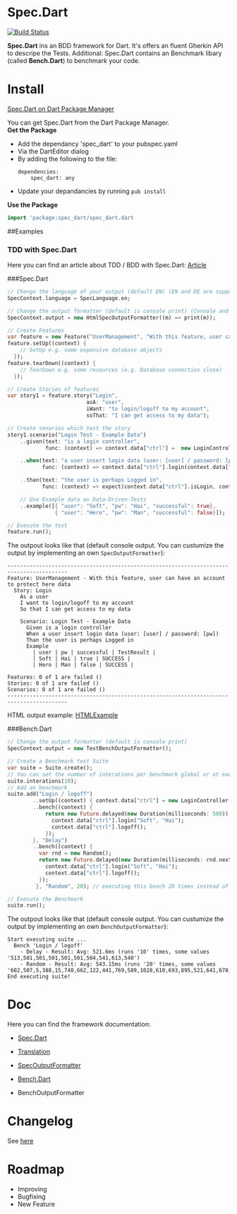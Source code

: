 Spec.Dart
=========

[![Build Status](https://drone.io/github.com/SoftHai/Spec.Dart/status.png)](https://drone.io/github.com/SoftHai/Spec.Dart/latest)

**Spec.Dart** ins an BDD framework for Dart. It's offers an fluent Gherkin API to descripe the Tests.
Additional: Spec.Dart contains an Benchmark libary (called **Bench.Dart**) to benchmark your code.

Install
=========
[Spec.Dart on Dart Package Manager](http://pub.dartlang.org/packages/spec_dart)

You can get Spec.Dart from the Dart Package Manager.<br/>
**Get the Package**
* Add the dependancy 'spec_dart' to your pubspec.yaml
 * Via the DartEditor dialog
 * By adding the following to the file:
   ```
   dependencies:
       spec_dart: any
   ```
* Update your depandancies by running `pub install`

**Use the Package**
```dart
import 'package:spec_dart/spec_dart.dart
```


##Examples

### TDD with Spec.Dart

Here you can find an article about TDD / BDD with Spec.Dart: [Article](/doc/Article_TDDExample.md)


###Spec.Dart

```dart
// Change the language of your output (default EN) (EN and DE are supported)
SpecContext.language = SpecLanguage.en;

// Change the output formatter (default is console print) (Console and HTML are supported)
SpecContext.output = new HtmlSpecOutputFormatter((m) => print(m));

// Create Features
var feature = new Feature("UserManagement", "With this feature, user can have an account to protect here data");
feature.setUp((context) {
    // SetUp e.g. some expensive database objects
  });
feature.tearDown((context) {
    // TearDown e.g. some resources (e.g. Database connection close)
  });

// Create Stories of features
var story1 = feature.story("Login",
                         asA: "user",
                         iWant: "to login/logoff to my account",
                         soThat: "I can get access to my data");

// Create senarios which test the story
story1.scenario("Login Test - Example Data")
    ..given(text: "is a login controller",
            func: (context) => context.data["ctrl"] =  new LoginController())

    ..when(text: "a user insert login data (user: [user] / password: [pw])",
           func: (context) => context.data["ctrl"].login(context.data["user"], context.data["pw"]))

    ..than(text: "the user is perhaps Logged in",
           func: (context) => expect(context.data["ctrl"].isLogin, context.data["successful"]))

    // Use Example data as Data-Driven-Tests
    ..example([{ "user": "Soft", "pw": "Hai", "successful": true},
               { "user": "Hero", "pw": "Man", "successful": false}]);

// Execute the test
feature.run();
```

The outpout looks like that (default console output. You can custumize the output by implementing an own `SpecOutputFormatter`):
```
-----------------------------------------------------------------------------------------
Feature: UserManagement - With this feature, user can have an account to protect here data
  Story: Login
    As a user
    I want to login/logoff to my account
    So that I can get access to my data

    Scenario: Login Test - Example Data
      Given is a login controller
      When a user insert login data (user: [user] / password: [pw])
      Than the user is perhaps Logged in
      Example
        | user | pw | successful | TestResult |
        | Soft | Hai | true | SUCCESS |
        | Hero | Man | false | SUCCESS |

Features: 0 of 1 are failed ()
Stories: 0 of 1 are failed ()
Scenarios: 0 of 1 are failed ()
-----------------------------------------------------------------------------------------
```
HTML output example:
[HTMLExample](/doc/img/ExampleHtmlOutput.png)

###Bench.Dart

```dart
// Change the output formatter (default is console print)
SpecContext.output = new TextBenchOutputFormatter();

// Create a Benchmark test Suite
var suite = Suite.create();
// You can set the number of interations per benchmark global or at each benchmark
suite.interations(10);
// Add an benchmark
suite.add("Login / logoff")
		..setUp((context) { context.data["ctrl"] = new LoginController(); }) // Setup the benchmark
		..bench((context) {
            return new Future.delayed(new Duration(milliseconds: 500)).then((_) { // Simulate a constant 500ms run
              context.data["ctrl"].login("Soft", "Hai");
              context.data["ctrl"].logoff();
            });
        }, "Delay")
		..bench((context) {
          var rnd = new Random();
          return new Future.delayed(new Duration(milliseconds: rnd.nextInt(1000))).then((_) { // Simulate a run which need between 0 and 1000ms
            context.data["ctrl"].login("Soft", "Hai");
            context.data["ctrl"].logoff();
          });
         }, "Random", 20); // executing this bench 20 times instead of global 10

// Execute the Benchmark
suite.run();
```
The outpout looks like that (default console output. You can custumize the output by implementing an own `BenchOutputFormatter`):
```
Start executing suite ...
  Bench 'Login / logoff'
    - Delay - Result: Avg: 521.6ms (runs '10' times, some values '513,501,501,501,501,501,504,541,613,540')
    - Random - Result: Avg: 543.15ms (runs '20' times, some values '602,507,5,388,15,740,662,122,441,769,589,1028,610,693,895,521,641,678,583,374')
End executing suite!
```


Doc
=========

Here you can find the framework documentation:
* [Spec.Dart](/doc/SpecDart.md)
 * [Translation](/doc/Translation.md)
 * [SpecOutputFormatter](/doc/SpecOutputFormatter.md)

* [Bench.Dart](/doc/BenchDart.md)
 * BenchOutputFormatter

Changelog
=========

See [here](/CHANGELOG.md)

Roadmap
=========

* Improving
* Bugfixing
* New Feature
